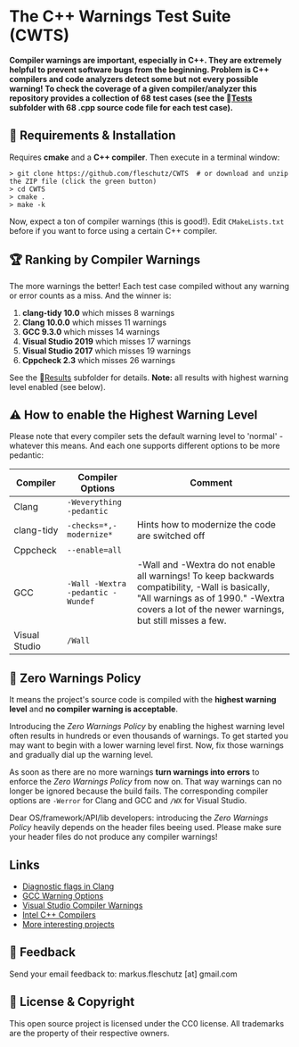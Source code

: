 The C++ Warnings Test Suite (CWTS)
==================================

**Compiler warnings are important, especially in C++. They are extremely helpful to prevent software bugs from the beginning. Problem is C++ compilers and code analyzers detect some but not every possible warning! To check the coverage of a given compiler/analyzer this repository provides a collection of 68 test cases (see the 📂[Tests](Tests/) subfolder with 68 .cpp source code file for each test case).**


🔧 Requirements & Installation 
-------------------------------
Requires **cmake** and a **C++ compiler**. Then execute in a terminal window:

```
> git clone https://github.com/fleschutz/CWTS  # or download and unzip the ZIP file (click the green button)
> cd CWTS
> cmake .
> make -k
```
Now, expect a ton of compiler warnings (this is good!). Edit `CMakeLists.txt` before if you want to force using a certain C++ compiler.


🏆 Ranking by Compiler Warnings
--------------------------------
The more warnings the better! Each test case compiled without any warning or error counts as a miss. And the winner is:

1. **clang-tidy 10.0** which misses 8 warnings
2. **Clang 10.0.0** which misses 11 warnings
3. **GCC 9.3.0** which misses 14 warnings
4. **Visual Studio 2019** which misses 17 warnings
5. **Visual Studio 2017** which misses 19 warnings
6. **Cppcheck 2.3** which misses 26 warnings

See the 📂[Results](Results/) subfolder for details. **Note:** all results with highest warning level enabled (see below). 


⚠️ How to enable the Highest Warning Level 
-------------------------------------------
Please note that every compiler sets the default warning level to 'normal' - whatever this means. And each one supports different options to be more pedantic:

| Compiler      | Compiler Options                  | Comment                                           |
|---------------|-----------------------------------|---------------------------------------------------|
| Clang         | `-Weverything -pedantic`          |                                                   |
| clang-tidy    | `-checks=*,-modernize*`           | Hints how to modernize the code are switched off  |
| Cppcheck      | `--enable=all`                    |                                                   |
| GCC           | `-Wall -Wextra -pedantic -Wundef` | -Wall and -Wextra do not enable all warnings! To keep backwards compatibility, -Wall is basically, "All warnings as of 1990." -Wextra covers a lot of the newer warnings, but still misses a few. |
| Visual Studio | `/Wall`                           |                                                   |


👮‍ Zero Warnings Policy 
------------------------
It means the project's source code is compiled with the **highest warning level** and **no compiler warning is acceptable**.

Introducing the *Zero Warnings Policy* by enabling the highest warning level often results in hundreds or even thousands of warnings. To get started you may want to begin with a lower warning level first. Now, fix those warnings and gradually dial up the warning level.

As soon as there are no more warnings **turn warnings into errors** to enforce the *Zero Warnings Policy* from now on. That way warnings can no longer be ignored because the build fails. The corresponding compiler options are `-Werror` for Clang and GCC and `/WX` for Visual Studio.

Dear OS/framework/API/lib developers: introducing the *Zero Warnings Policy* heavily depends on the header files beeing used. Please make sure your header files do not produce any compiler warnings!

Links
-----
* [Diagnostic flags in Clang](https://clang.llvm.org/docs/DiagnosticsReference.html)
* [GCC Warning Options](https://gcc.gnu.org/onlinedocs/gcc/Warning-Options.html)
* [Visual Studio Compiler Warnings](https://docs.microsoft.com/en-us/cpp/error-messages/compiler-warnings/compiler-warnings-by-compiler-version)
* [Intel C++ Compilers](https://software.intel.com/en-us/c-compilers)
* [More interesting projects](http://www.fleschutz.de/Service.html)

📧 Feedback
------------
Send your email feedback to: markus.fleschutz [at] gmail.com

🤝 License & Copyright
-----------------------
This open source project is licensed under the CC0 license. All trademarks are the property of their respective owners.
